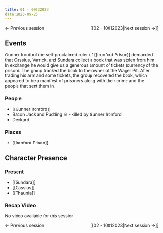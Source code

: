 ```yaml
---
title: 01 - 09232023
date:2023-09-23
---
```


← Previous session <span style="float: right;">[[02 - 10012023|Next session →]]</span>

## Events
Gunner Ironford the self-proclaimed ruler of [[Ironford Prison]] demanded that Cassius, Varrick, and Sundara collect a book that was stolen from him. In exchange he would give us a generous amount of tickets (currency of the prison). The group tracked the book to the owner of the Wager Pit. After trading his arm and some tickets, the group recovered the book, which appeared to be a manifest of prisoners along with their crime and the people that sent them in.


### People
- [[Gunner Ironford]] 
- Bacon Jack and Pudding ☠ - killed by Gunner Ironford 
- Deckard

### Places 
- [[Ironford Prison]] 

## Character Presence 
### Present
- [[Sundara]] 
- [[Cassius]] 
- [[Thaunia]] 

### Recap Video
No video available for this session 


← Previous session <span style="float: right;">[[02 - 10012023|Next session →]]</span>